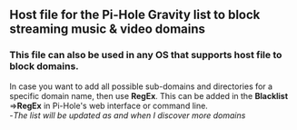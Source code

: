 ## Host file for the Pi-Hole Gravity list to block streaming music & video domains
### This file can also be used in any OS that supports host file to block domains.
In case you want to add all possible sub-domains and directories for a specific domain name, then use **RegEx**. This can be added in the **Blacklist** =>**RegEx** in Pi-Hole's web interface or command line.  
-*The list will be updated as and when I discover more domains*  
 
